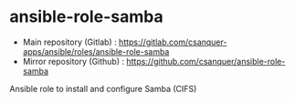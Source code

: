 ansible-role-samba
==================

* Main repository (Gitlab) : https://gitlab.com/csanquer-apps/ansible/roles/ansible-role-samba
* Mirror repository (Github) : https://github.com/csanquer/ansible-role-samba

Ansible role to install and configure Samba (CIFS)
